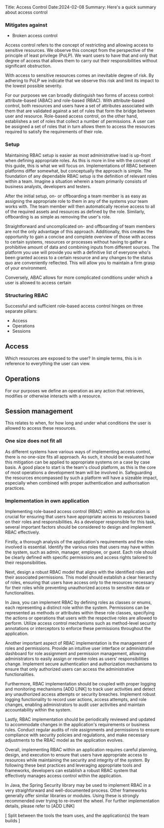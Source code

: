 Title: Access Control
Date:2024-02-08
Summary: Here's a quick summary about access control

### Mitigates against
- Broken access control

Access control refers to the concept of restricting and allowing access to sensitive resources. We observe this concept from the perspective of the principle of least privilege (PoLP). We want users to have that and only that degree of access that allows them to carry out their responsibilities without significant obstruction. 

With access to sensitive resources comes an inevitable degree of risk. By adhering to PoLP we indicate that we observe this risk and limit its impact to the lowest possible severity.

For our purposes we can broadly distinguish two forms of access control: attribute-based (ABAC) and role-based (RBAC). With attribute-based control, both resources and users have a set of attributes associated with them that are validated against a set of rules that form the bridge between user and resource. Role-based access control, on the other hand, establishes a set of roles that collect a number of permissions. A user can be assigned a set of roles that in turn allows them to access the resources required to satisfy the requirements of their role.

### Setup

Maintaining RBAC setup is easier as most administrative load is up-front when defining appropriate roles. As this is more in line with the concept of this guide, this is what we will focus on. Implementations of RBAC between platforms differ somewhat, but conceptually the approach is simple. The foundation of any dependable RBAC setup is the definition of relevant roles within a team. Imagine a situation wherein a team primarily consists of business analysts, developers and testers.

After the initial setup, on- or offboarding a team member is as easy as assigning the appropriate role to them in any of the systems your team works with. The team member will then automatically receive access to all of the required assets and resources as defined by the role. Similarly, offboarding is as simple as removing the user's role.

Straightforward and uncomplicated on- and offboarding of team members are not the only advantage of this approach. Additionally, this creates the opportunity to gain a concise and complete overview of those with access to certain systems, resources or processes without having to gather a prohibitive amount of data and combining inputs from different sources. The platform you use will provide you with a definitive list of everyone who's been granted access to a certain resource and any changes to the status quo are conveniently reflected. This will allow you to maintain a firm grasp of your environment.

Conversely, ABAC allows for more complicated conditions under which a user is allowed to access certain 

### Structuring RBAC

Successful and sufficient role-based access control hinges on three separate pillars:

- Access
- Operations
- Sessions

## Access
Which resources are exposed to the user? In simple terms, this is in reference to everything the user can view.

## Operations
For our purposes we define an operation as any action that retrieves, modifies or otherwise interacts with a resource.

## Session management
This relates to when, for how long and under what conditions the user is allowed to access these resources.

### One size does not fit all

As different systems have various ways of implementing access control, there is no one-size fits all approach. As such, it should be evaluated how this mitigation can be applied to appropriate systems on a case by case basis. A good place to start is the team's cloud platform, as this is the core of most operations a development team will be involved in. Safeguarding the resources encompassed by such a platform will have a sizeable impact, especially when combined with proper authentication and authorisation practices.

### Implementation in own application
Implementing role-based access control (RBAC) within an application is crucial for ensuring that users have appropriate access to resources based on their roles and responsibilities. As a developer responsible for this task, several important factors should be considered to design and implement RBAC effectively.

Firstly, a thorough analysis of the application's requirements and the roles involved is essential. Identify the various roles that users may have within the system, such as admin, manager, employee, or guest. Each role should be clearly defined with specific permissions and access rights tailored to their responsibilities. 

Next, design a robust RBAC model that aligns with the identified roles and their associated permissions. This model should establish a clear hierarchy of roles, ensuring that users have access only to the resources necessary for their roles while preventing unauthorized access to sensitive data or functionalities. 

In Java, you can implement RBAC by defining roles as classes or enums, each representing a distinct role within the system. Permissions can be represented as methods or attributes within these role classes, specifying the actions or operations that users with the respective roles are allowed to perform. Utilize access control mechanisms such as method-level security annotations or interceptors to enforce these permissions throughout the application.

Another important aspect of RBAC implementation is the management of roles and permissions. Provide an intuitive user interface or administrative dashboard for role assignment and permission management, allowing administrators to easily assign or revoke roles as users' responsibilities change. Implement secure authentication and authorization mechanisms to ensure that only authorized users can access the administrative functionalities.

Furthermore, RBAC implementation should be coupled with proper logging and monitoring mechanisms [ADD LINK] to track user activities and detect any unauthorized access attempts or security breaches. Implement robust logging functionality to record user actions, access attempts, and role changes, enabling administrators to audit user activities and maintain accountability within the system.

Lastly, RBAC implementation should be periodically reviewed and updated to accommodate changes in the application's requirements or business rules. Conduct regular audits of role assignments and permissions to ensure compliance with security policies and regulations, and make necessary adjustments to the RBAC model as the application evolves.

Overall, implementing RBAC within an application requires careful planning, design, and execution to ensure that users have appropriate access to resources while maintaining the security and integrity of the system. By following these best practices and leveraging appropriate tools and frameworks, developers can establish a robust RBAC system that effectively manages access control within the application.

In Java, the Spring Security library may be used to implement RBAC in a very straighforward and well-documented process. Other frameworks generally offer similar libraries or modules. Using these is strongly recommended over trying to re-invent the wheel. For further implementation details, please refer to [ADD LINK]



[ Split between the tools the team uses, and the application(s) the team builds ]  

